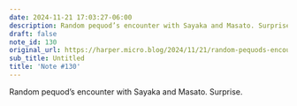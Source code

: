 ```yaml
---
date: 2024-11-21 17:03:27-06:00
description: Random pequod’s encounter with Sayaka and Masato. Surprise.
draft: false
note_id: 130
original_url: https://harper.micro.blog/2024/11/21/random-pequods-encounter.html
sub_title: Untitled
title: 'Note #130'
---
```


Random pequod’s encounter with Sayaka and Masato. Surprise.